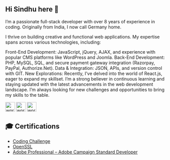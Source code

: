 ## Hi Sindhu here 👋

I’m a passionate full-stack developer with over 8 years of experience in coding. Originally from India, I now call Germany home.

I thrive on building creative and functional web applications. My expertise spans across various technologies, including:

Front-End Development: JavaScript, jQuery, AJAX, and experience with popular CMS platforms like WordPress and Joomla.
Back-End Development: PHP, MySQL, SQL, and secure payment gateway integration (Razorpay, PayPal, Authorize.Net).
Data & Integration: JSON, APIs, and version control with GIT.
New Explorations: Recently, I’ve delved into the world of React.js, eager to expand my skillset.
I’m a strong believer in continuous learning and staying updated with the latest advancements in the web development landscape. I’m always looking for new challenges and opportunities to bring my skills to the table.

<a href="https://sindhu2704.wordpress.com" target="_blank"><img width="30" height="30" src="https://img.icons8.com/ios-glyphs/30/wordpress--v1.png" alt="wordpress--v1"/></a>
<a href="https://stackoverflow.com/users/5337745/sindhu?tab=profile" target="_blank"><img width="30" height="30" src="https://img.icons8.com/?size=100&id=13955&format=png&color=000000" alt="wordpress--v1"/></a>
<a href="https://www.linkedin.com/in/sindhuperiasamy/" target="_blank"><img width="30" height="30" src="https://img.icons8.com/?size=100&id=13930&format=png&color=000000" alt="wordpress--v1"/></a>

<h2>🎓 Certifications</h2>
<ul>
  <li><a href="#" target="_blank">Coding Challenge</a></li>
  <li><a href="https://www.udemy.com/certificate/UC-f9310f28-8e31-454e-bda4-2eef7ccc6a2f/" target="_blank">OpenSSL</a></li>
  <li><a href="https://www.credly.com/badges/127d628c-3462-40fe-bc5c-594b3c6cd932/linked_in_profile" target="_blank">Adobe Professional – Adobe Campaign Standard Developer</a></li>
</ul>

<!--
**sindhuperiasamy/sindhuperiasamy** is a ✨ _special_ ✨ repository because its `README.md` (this file) appears on your GitHub profile.

Here are some ideas to get you started:

- 🔭 I’m currently working on ...
- 🌱 I’m currently learning ...
- 👯 I’m looking to collaborate on ...
- 🤔 I’m looking for help with ...
- 💬 Ask me about ...
- 📫 How to reach me: ...
- 😄 Pronouns: ...
- ⚡ Fun fact: ...
-->
